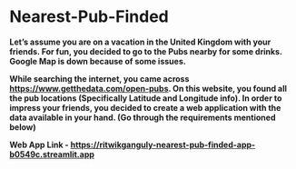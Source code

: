 # Nearest-Pub-Finded

**Let’s assume you are on a vacation in the United Kingdom with your friends. For fun, you decided to go to the Pubs nearby for some drinks. Google Map is down because of some issues.** 

**While searching the internet, you came across https://www.getthedata.com/open-pubs. On this website, you found all the pub locations (Specifically Latitude and Longitude info). In order to impress your friends, you decided to create a web application with the data available in your hand. (Go through the requirements mentioned below)**

**Web App Link - https://ritwikganguly-nearest-pub-finded-app-b0549c.streamlit.app**
